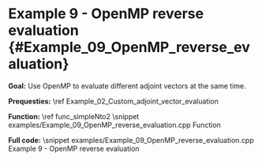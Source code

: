 Example 9 - OpenMP reverse evaluation {#Example_09_OpenMP_reverse_evaluation}
=======

**Goal:** Use OpenMP to evaluate different adjoint vectors at the same time.

**Prequesties:** \ref Example_02_Custom_adjoint_vector_evaluation

**Function:** \ref func_simpleNto2
\snippet examples/Example_09_OpenMP_reverse_evaluation.cpp Function

**Full code:**
\snippet examples/Example_09_OpenMP_reverse_evaluation.cpp Example 9 - OpenMP reverse evaluation
